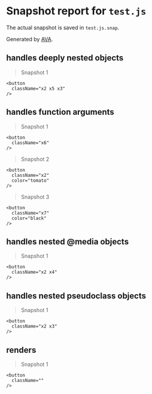 # Snapshot report for `test.js`

The actual snapshot is saved in `test.js.snap`.

Generated by [AVA](https://ava.li).

## handles deeply nested objects

> Snapshot 1

    <button
      className="x2 x5 x3"
    />

## handles function arguments

> Snapshot 1

    <button
      className="x6"
    />

> Snapshot 2

    <button
      className="x2"
      color="tomato"
    />

> Snapshot 3

    <button
      className="x7"
      color="black"
    />

## handles nested @media objects

> Snapshot 1

    <button
      className="x2 x4"
    />

## handles nested pseudoclass objects

> Snapshot 1

    <button
      className="x2 x3"
    />

## renders

> Snapshot 1

    <button
      className=""
    />
